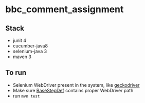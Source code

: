 # bbc_comment_assignment

## Stack
* junit 4
* cucumber-java8
* selenium-java 3
* maven 3
    
## To run
* Selenium WebDriver present in the system, like [geckodriver](https://github.com/mozilla/geckodriver/releases)
* Make sure [BaseStepDef](raveeolee/bbc_comment_assignment/blob/master/src/test/java/com/bbc/news/base/BaseStepDef.java) contains proper WebDriver path
* run `mvn test`
